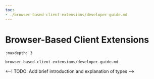 ```yaml
---
toc:
- ./browser-based-client-extensions/developer-guide.md
---
```

# Browser-Based Client Extensions

```{toctree}
:maxdepth: 3

browser-based-client-extensions/developer-guide.md
```

<--! TODO: Add brief introduction and explanation of types -->
